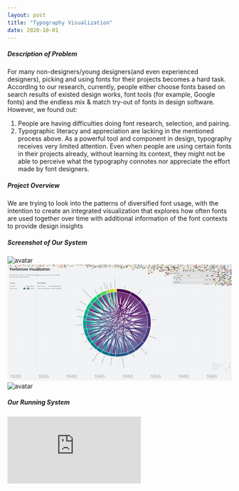 ```yaml
---
layout: post
title: "Typography Visualization"
date: 2020-10-01
---
```

##### Description of Problem
For many non-designers/young designers(and even experienced designers), picking and using
fonts for their projects becomes a hard task. According to our research, currently, people either
choose fonts based on search results of existed design works, font tools (for example, Google
fonts) and the endless mix & match try-out of fonts in design software. However, we found out:
1) People are having difficulties doing font research, selection, and pairing.
2) Typographic literacy and appreciation are lacking in the mentioned process above. As a
powerful tool and component in design, typography receives very limited attention. Even when
people are using certain fonts in their projects already, without learning its context, they might
not be able to perceive what the typography connotes nor appreciate the effort made by font
designers.

##### Project Overview  
We are trying to look into the patterns of diversified font usage, with the intention to create an integrated visualization that explores how often fonts are used together over time with additional information of the font contexts to provide design insights

##### Screenshot of Our System
![avatar]({{site.url}}/assets/img/FontInUseVis.PNG)  
<img  class="img-content" alt="Zhimin Sun" src="/assets/img/FontInUseVis.PNG">
![avatar]({{site.url}}/assets/img/FontDetailVis.PNG)

##### Our Running System
<iframe src="https://player.vimeo.com/video/486148555"  frameborder="0" allow="autoplay; fullscreen" allowfullscreen></iframe>